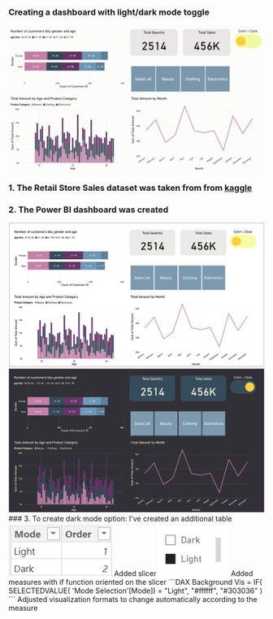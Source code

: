 ### Creating a dashboard with light/dark mode toggle
<img src="images/store_dash.gif?raw=true"/>

### 1. The Retail Store Sales dataset was taken from from [kaggle](https://www.kaggle.com/datasets/mohammadtalib786/retail-sales-dataset)
### 2. The Power BI dashboard was created
<img src="images/light_store_dash.png?raw=true"/>
<img src="images/dark_store_dash.png?raw=true"/>
### 3. To create dark mode option:
I've created an additional table
<img src="images/mode_table.png?raw=true"/>
Added slicer
<img src="images/mode_slicer.png?raw=true"/>
Added measures with if function oriented on the slicer
```DAX
Background Vis = IF(
    SELECTEDVALUE(
        'Mode Selection'[Mode]) = "Light",
        "#ffffff",
        "#303036"
)
```
Adjusted visualization formats to change automatically according to the measure
